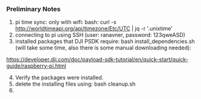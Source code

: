 ### Preliminary Notes
1. pi time sync: only with wifi: bash: curl -s http://worldtimeapi.org/api/timezone/Etc/UTC | jq -r '.unixtime'
2. connecting to pi using SSH (user: ranavner, password: 123qweASD)
3. installed packages that DJI PSDK require: bash install_dependencies.sh (will take some time, also there is some manual downloading needed): 

https://developer.dji.com/doc/payload-sdk-tutorial/en/quick-start/quick-guide/raspberry-pi.html


4. Verify the packages were installed.
5. delete the installing files using: bash cleanup.sh
6. 
